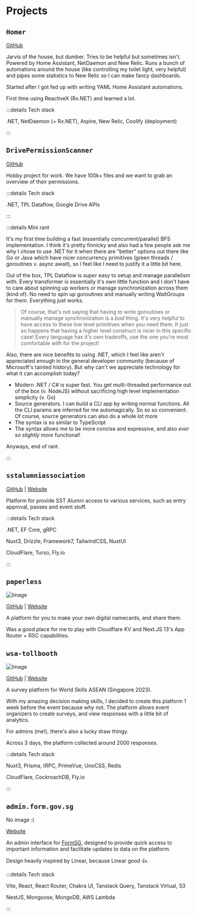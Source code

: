 # Projects

## `Homer`

[GitHub](https://github.com/qin-guan/Homer)

Jarvis of the house, but dumber. Tries to be helpful but sometimes isn't. Powered by Home Assistant, NetDaemon and New Relic. Runs a bunch of automations around the house (like controlling my toilet light, very helpful) and pipes some statistics to New Relic so I can make fancy dashboards.

Started after I got fed up with writing YAML Home Assistant automations.

First time using ReactiveX (Rx.NET) and learned a lot.

:::details Tech stack

.NET, NetDaemon (+ Rx.NET), Aspire, New Relic, Coolify (deployment)

:::

## `DrivePermissionScanner`

[GitHub](https://github.com/qin-guan/DrivePermissionScanner)

Hobby project for work. We have 100k+ files and we want to grab an overview of their permissions.

:::details Tech stack

.NET, TPL Dataflow, Google Drive APIs

:::

:::details Mini rant

It's my first time building a fast (essentially concurrent/parallel) BFS implementation. I think it's pretty finnicky and also had a few people ask me why I chose to use .NET for it when there are "better" options out there like Go or Java which have nicer concurrency primitives (green threads / goroutines v. async await), so I feel like I need to justify it a little bit here.

Out of the box, TPL Dataflow is _super_ easy to setup and manage parallelism with. Every transformer is essentially it's own little function and I don't have to care about spinning up workers or manage synchronization across them (kind of). No need to spin up goroutines and manually writing WaitGroups for them. Everything just works.

> Of course, that's not saying that having to write goroutines or manually manage synchronization is a _bad_ thing. It's very helpful to have access to these low level primitives when you need them. It just so happens that having a higher level construct is nicer in this specific case! Every language has it's own tradeoffs, use the one you're most comfortable with for the project!

Also, there are nice benefits to using .NET, which I feel like aren't appreciated enough in the general developer community (because of Microsoft's tainted history). But why can't we appreciate technology for what it can accomplish today? 

* Modern .NET / C# is super fast. You get multi-threaded performance out of the box (v. NodeJS) without sacrificing high level implementation simplicity (v. Go)
* Source generators. I can build a CLI app by writing normal functions. All the CLI params are inferred for me automagically. So so so convenient. Of course, source generators can also do a whole lot more
* The syntax is so similar to TypeScript
* The syntax allows me to be more concise and expressive, and also _ever so slightly more_ functional!

Anyways, end of rant.

:::

## `sstalumniassociation`

[GitHub](https://github.com/sstalumniassociation/web) | [Website](https://sstaa.qinguan.me)

Platform for provide SST Alumni access to various services, such as entry approval, passes and event stuff.

:::details Tech stack

.NET, EF Core, gRPC

Nuxt3, Drizzle, Framework7, TailwindCSS, NuxtUI

CloudFlare, Turso, Fly.io

:::

## `paperless`

![Image](/projects-paperless.jpeg)

[GitHub](https://github.com/qin-guan/paperless) | [Website](https://paperless.pages.dev) 

A platform for you to make your own digital namecards, and share them.

Was a good place for me to play with Cloudflare KV and Next.JS 13's App Router + RSC capabilities.

## `wsa-tollbooth`

![Image](/projects-wsa-tollbooth.jpeg)

[GitHub](https://github.com/qin-guan/wsa-tollbooth) | [Website](https://wsa.qinguan.me)

A survey platform for World Skills ASEAN (Singapore 2023).

With my amazing decision making skills, I decided to create this platform 1 week before the event because why not. The platform allows event organizers to create surveys, and view responses with a little bit of analytics.

For admins (me!), there's also a lucky draw thingy.

Across 3 days, the platform collected around 2000 responses.

:::details Tech stack

Nuxt3, Prisma, tRPC, PrimeVue, UnoCSS, Redis

CloudFlare, CockroachDB, Fly.io

:::

## `admin.form.gov.sg`

No image :( 

[Website](https://admin.form.gov.sg)

An admin interface for [FormSG](https://form.gov.sg), designed to provide quick access to important information and facilitate updates to data on the platform.

Design heavily inspired by Linear, because Linear good 👍.

:::details Tech stack

Vite, React, React Router, Chakra UI, Tanstack Query, Tanstack Virtual, S3

NestJS, Mongoose, MongoDB, AWS Lambda

:::

